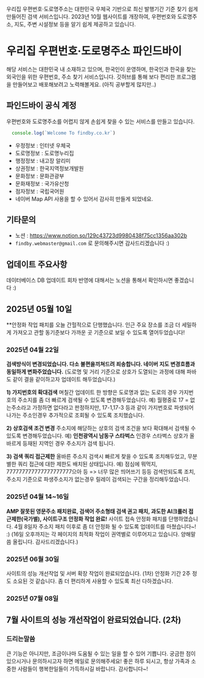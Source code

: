우리집 우편번호·도로명주소는 대한민국 우체국 기반으로 최신 발행기간 기준 찾기 쉽게 만들어진 검색 서비스입니다.
2023년 10월 웹사이트를 개장하여, 우편번호와 도로명주소, 지도, 주변 시설정보 등을 알기 쉽게 제공하고 있습니다.

# 우리집 우편번호·도로명주소 파인드바이

해당 서비스는 대한민국 내 소재하고 있으며, 한국인이 운영하며, 한국인과 한국을 찾는 외국인을 위한 우편번호, 주소 찾기 서비스입니다.
깃허브를 통해 보다 편리한 프로그램을 만들어보고 배포해보려고 노력해볼게요. (아직 공부할게 많지만..)

## 파인드바이 공식 계정

우편번호와 도로명주소를 어렵지 않게 손쉽게 찾을 수 있는 서비스를 만들고 있습니다.

```js
  console.log(`Welcome To findby.co.kr`)
```

* 우정정보 : 인터넷 우체국
* 도로명정보 : 도로명누리집
* 행정정보 : 내고장 알리미
* 상권정보 : 한국지역정보개발원
* 문화정보 : 문화관광부
* 문화재정보 : 국가유산청
* 점자정보 : 국립국어원
* 네이버 Map API 사용을 할 수 있어서 감사히 만들게 되었네요.

## 기타문의
* 노션 : https://www.notion.so/129c43723d9980438f75cc1356aa302b
* `findby.webmaster@gmail.com` 로 문의해주시면 감사드리겠습니다 :)

## 업데이트 주요사항

데이터베이스 DB 업데이트 회차 반영에 대해서는 노션을 통해서 확인하시면 좋겠습니다 :)

## 2025년 05월 10일
**안정화 작업 패치를 오늘 간헐적으로 단행했습니다. 인근 주요 장소를 조금 더 세밀하게 가져오고 관할 동기준보다 가까운 곳 기준으로 보일 수 있도록 열어두었습니다!

### 2025년 04월 22일
**검색방식이 변경되었습니다. 다소 불편을끼쳐드려 죄송합니다. 네이버 지도 변경흐름과 동일하게 변화주었습니다.**
(도로명 및 거리 기준으로 상호가 도열되는 과정에 대해 파바도 같이 결을 같이하고자 업데이트 해두었습니다.)

**1) 가지번호의 확대검색**
며칠간 업데이트 한 방향은 도로명과 없는 도로의 경우 가지번호의 주소지를 좀 더 빠르게 검색될 수 있도록 변경해두었습니다.
예) 월평중로 17 = 없는주소라고 가정하면 없다라고 판정하지만, 17-1,17-3 등과 같이 가지번호로 파생되어 나가는 주소인경우 추가적으로 조회될 수 있도록 조치했습니다.

**2) 상호검색 조건 변경**
주소지에 해당하는 상호의 검색 조건을 보다 확대해서 검색될 수 있도록 변경해두었습니다.
예) **인천광역시 남동구 스타벅스** 인경우 스타벅스 상호가 올바르게 등재된 지역인 경우 주소지가 검색 됩니다.

**3) 검색 쿼리 접근제한**
올바른 주소지 검색시 빠르게 찾을 수 있도록 조치해두었고, 무분별한 쿼리 접근에 대한 제한도 배치된 상태입니다.
예) 점심에 뭐먹지, 777777777777777777777으아 등 => 너무 많은 띄어쓰기 등등 검색안되도록 조치, 주소지 기준으로 파생주소지가 없는경우 릴레이 검색되는 구간을 정리해두었습니다.


### 2025년 04월 14~16일
**AMP 잘못된 영문주소 패치완료, 검색어 주소형태 검색 권고 패치, 과도한 AI크롤러 접근제한(국가별), 사이트구조 안정화 작업 완료!**
사이트 접속 안정화 패치를 단행하였습니다. 4월 8일자 주소지 패치 이후로 좀 더 안정화 될 수 있도록 업데이트를 마쳤습니다~! :)
(16일 오후까지는 각 페이지의 최적화 작업이 권역별로 이루어지고 있습니다. 양해말씀 올립니다. 감사드리겠습니다.)

### 2025년 06월 30일
사이트의 성능 개선작업 및 서버 확장 작업이 완료되었습니다. (1차)
안정화 기간 2주 정도 소요된 것 같습니다. 좀 더 편리하게 사용할 수 있도록 최선 다하겠습니다.

### 2025년 07월 08일
7월 사이트의 성능 개선작업이 완료되었습니다. (2차)
--

### 드리는말씀

큰 기능은 아니지만, 조금이나마 도움될 수 있는 일을 할 수 있어 기쁩니다.
궁금한 점이 있으시거나 문의하시고자 하면 메일로 문의해주세요!
좋은 하루 되시고, 항상 가족과 소중한 사람들이 행복한일들이 가득하시길 바랍니다. 감사합니다~!
